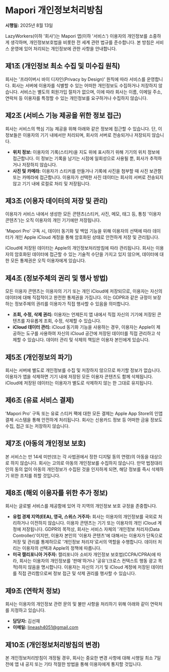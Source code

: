 # Mapori 개인정보처리방침

**시행일:** 2025년 8월 13일

LazyWorkers(이하 '회사')는 Mapori 앱(이하 '서비스') 이용자의 개인정보를 소중하게 생각하며, 개인정보보호법을 비롯한 전 세계 관련 법규를 준수합니다. 본 방침은 서비스 운영에 있어 처리되는 개인정보에 관한 사항을 안내합니다.

## 제1조 (개인정보 최소 수집 및 미수집 원칙)

회사는 '프라이버시 바이 디자인(Privacy by Design)' 원칙에 따라 서비스를 운영합니다. 회사는 서버에 이용자를 식별할 수 있는 어떠한 개인정보도 수집하거나 저장하지 않습니다. 서비스는 별도의 회원가입 절차가 없으며, 이에 따라 회사는 이름, 이메일 주소, 연락처 등 이용자를 특정할 수 있는 개인정보를 요구하거나 수집하지 않습니다.

## 제2조 (서비스 기능 제공을 위한 정보 접근)

회사는 서비스의 핵심 기능 제공을 위해 아래와 같은 정보에 접근할 수 있습니다. 단, 이 정보들은 이용자의 기기 내에서만 처리되며, 회사의 서버로 전송되거나 저장되지 않습니다.

- **위치 정보:** 이용자의 기록(스티커)을 지도 위에 표시하기 위해 기기의 위치 정보에 접근합니다. 이 정보는 기록을 남기는 시점에 일회성으로 사용될 뿐, 회사가 추적하거나 저장하지 않습니다.
- **사진 및 카메라:** 이용자가 스티커를 만들거나 기록에 사진을 첨부할 때 사진 보관함 또는 카메라에 접근합니다. 이용자가 선택한 사진 데이터는 회사의 서버로 전송되지 않고 기기 내에 로컬로 처리 및 저장됩니다.

## 제3조 (이용자 데이터의 저장 및 관리)

이용자가 서비스 내에서 생성한 모든 콘텐츠(스티커, 사진, 메모, 태그 등, 통칭 '이용자 콘텐츠')는 오직 이용자의 개인 기기에만 저장됩니다.

'Mapori Pro' 구독 시, 데이터 동기화 및 백업 기능을 위해 이용자의 선택에 따라 데이터가 개인 Apple iCloud 계정을 통해 암호화된 상태로 안전하게 저장 및 관리됩니다.

iCloud에 저장된 데이터는 Apple의 개인정보처리방침에 따라 관리됩니다. 회사는 이용자의 암호화된 데이터에 접근할 수 있는 기술적 수단을 가지고 있지 않으며, 데이터에 대한 모든 통제권은 오직 이용자에게 있습니다.

## 제4조 (정보주체의 권리 및 행사 방법)

모든 이용자 콘텐츠는 이용자의 기기 또는 개인 iCloud에 저장되므로, 이용자는 자신의 데이터에 대해 직접적이고 완전한 통제권을 가집니다. 이는 GDPR과 같은 규정이 보장하는 정보주체의 권리를 이용자가 직접 행사할 수 있음을 의미합니다.

- **조회, 수정, 삭제 권리:** 이용자는 언제든지 앱 내에서 직접 자신의 기기에 저장된 콘텐츠를 자유롭게 조회, 수정, 삭제할 수 있습니다.
- **iCloud 데이터 관리:** iCloud 동기화 기능을 사용하는 경우, 이용자는 Apple이 제공하는 도구를 사용하여 자신의 iCloud 공간에 저장된 데이터를 직접 관리하고 삭제할 수 있습니다. 데이터 관리 및 삭제의 책임은 이용자 본인에게 있습니다.

## 제5조 (개인정보의 파기)

회사는 서버에 별도로 개인정보를 수집 및 저장하지 않으므로 파기할 정보가 없습니다. 이용자가 앱을 삭제하면 기기 내에 저장된 모든 이용자 콘텐츠도 함께 삭제됩니다. iCloud에 저장된 데이터는 이용자가 별도로 삭제하지 않는 한 그대로 유지됩니다.

## 제6조 (유료 서비스 결제)

'Mapori Pro' 구독 또는 유료 스티커 팩에 대한 모든 결제는 Apple App Store의 인앱 결제 시스템을 통해 안전하게 처리됩니다. 회사는 신용카드 정보 등 어떠한 금융 정보도 수집, 접근 또는 저장하지 않습니다.

## 제7조 (아동의 개인정보 보호)

본 서비스는 만 14세 미만(또는 각 사법권에서 정한 디지털 동의 연령)의 아동을 대상으로 하지 않습니다. 회사는 고의로 아동의 개인정보를 수집하지 않습니다. 만약 법정대리인의 동의 없이 아동의 개인정보가 수집된 것을 인지하게 되면, 해당 정보를 즉시 삭제하기 위한 조치를 취할 것입니다.

## 제8조 (해외 이용자를 위한 추가 정보)

회사는 글로벌 서비스를 제공함에 있어 각 지역의 개인정보 보호 규정을 존중합니다.

- **유럽 경제 지역(EEA), 영국, 스위스 거주자:** 회사는 이용자의 개인정보를 국외로 처리하거나 이전하지 않습니다. 이용자 콘텐츠는 기기 또는 이용자의 개인 iCloud 계정에 저장됩니다. GDPR의 목적상, 회사는 서비스 자체의 '개인정보 처리자(Data Controller)'이지만, 이용자 본인의 '이용자 콘텐츠'에 대해서는 이용자가 단독으로 저장 및 관리를 통제하므로 '개인정보 처리자'로서의 역할을 수행합니다. 데이터 처리는 이용자의 선택과 Apple의 정책에 따릅니다.
- **미국 캘리포니아 거주자:** 캘리포니아 소비자 개인정보 보호법(CCPA/CPRA)에 따라, 회사는 이용자의 개인정보를 '판매'하거나 '공유'(크로스 컨텍스트 행동 광고 목적)하지 않음을 명시합니다. 이용자는 자신의 기기 및 iCloud 계정에 저장된 데이터를 직접 관리함으로써 정보 접근 및 삭제 권리를 행사할 수 있습니다.

## 제9조 (연락처 정보)

회사는 이용자의 개인정보 관련 문의 및 불만 사항을 처리하기 위해 아래와 같이 연락처를 지정하고 있습니다.

- **담당자:** 김선재
- **이메일:** lineash4051@gmail.com

## 제10조 (개인정보처리방침의 변경)

본 개인정보처리방침이 개정될 경우, 회사는 중요한 변경 사항에 대해 시행일 최소 7일 전에 앱 내 공지 또는 기타 적절한 방법을 통해 이용자에게 통지할 것입니다.